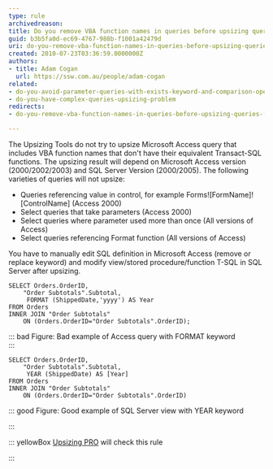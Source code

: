 ```yaml
---
type: rule
archivedreason: 
title: Do you remove VBA function names in queries before upsizing queries (Upsizing problem)?
guid: b3b5fa0d-ec69-4767-988b-f1001a42479d
uri: do-you-remove-vba-function-names-in-queries-before-upsizing-queries-(upsizing-problem)
created: 2010-07-23T03:36:59.0000000Z
authors:
- title: Adam Cogan
  url: https://ssw.com.au/people/adam-cogan
related:
- do-you-avoid-parameter-queries-with-exists-keyword-and-comparison-operators-<>-or-=upsizing-problem
- do-you-have-complex-queries-upsizing-problem
redirects:
- do-you-remove-vba-function-names-in-queries-before-upsizing-queries-(upsizing-problem)

---
```


The Upsizing Tools do not try to upsize Microsoft Access query that includes VBA function names that don't have their equivalent Transact-SQL functions. The upsizing result will depend on Microsoft Access version (2000/2002/2003) and SQL Server Version (2000/2005). The following varieties of queries will not upsize:   
<!--endintro-->

* Queries referencing value in control, for example Forms![FormName]![ControlName] (Access 2000)
* Select queries that take parameters (Access 2000)
* Select queries where parameter used more than once (All versions of Access)
* Select queries referencing Format function (All versions of Access)


You have to manually edit SQL definition in Microsoft Access (remove or replace keyword) and modify view/stored procedure/function T-SQL in SQL Server after upsizing.


```
SELECT Orders.OrderID,
    "Order Subtotals".Subtotal, 
     FORMAT (ShippedDate,'yyyy') AS Year 
FROM Orders 
INNER JOIN "Order Subtotals" 
    ON (Orders.OrderID="Order Subtotals".OrderID);
```



::: bad
Figure: Bad example of Access query with FORMAT keyword  
:::


```
SELECT Orders.OrderID,
    "Order Subtotals".Subtotal, 
     YEAR (ShippedDate) AS [Year] 
FROM Orders 
INNER JOIN "Order Subtotals" 
    ON (Orders.OrderID="Order Subtotals".OrderID)
```



::: good
Figure: Good example of SQL Server view with YEAR keyword 

:::


::: yellowBox
[Upsizing PRO](http&#58;//www.ssw.com.au/ssw/UpsizingPRO) will check this rule

:::
